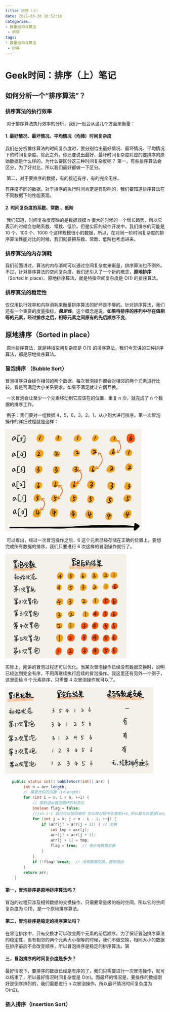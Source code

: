 ```yaml
---
title: 排序（上）
date: 2021-03-30 16:52:10
categories:
- 数据结构与算法
 - 排序
tags:
- 数据结构与算法
 - 排序
---
```


# Geek时间：排序（上）笔记

## 如何分析一个“排序算法”？

### 排序算法的执行效率

​	对于排序算法执行效率的分析，我们一般会从这几个方面来衡量：

#### 1. 最好情况、最坏情况、平均情况（均摊）时间复杂度

​	我们在分析排序算法的时间复杂度时，要分别给出最好情况、最坏情况、平均情况下的时间复杂度。除此之外，你还要说出最好、最坏时间复杂度对应的要排序的原始数据是什么样的。为什么要区分这三种时间复杂度呢？	第一，有些排序算法会区分，为了好对比，所以我们最好都做一下区分。

​	第二，对于要排序的数据，有的接近有序，有的完全无序。

有序度不同的数据，对于排序的执行时间肯定是有影响的，我们要知道排序算法在不同数据下的性能表现。

#### 2. 时间复杂度的系数、常数 、低阶

​	我们知道，时间复杂度反映的是数据规模 n 很大的时候的一个增长趋势，所以它表示的时候会忽略系数、常数、低阶。但是实际的软件开发中，我们排序的可能是 10 个、100 个、1000 个这样规模很小的数据，所以，在对同一阶时间复杂度的排序算法性能对比的时候，我们就要把系数、常数、低阶也考虑进来。

### 排序算法的内存消耗

​	我们前面讲过，算法的内存消耗可以通过空间复杂度来衡量，排序算法也不例外。不过，针对排序算法的空间复杂度，我们还引入了一个新的概念，**原地排序**（Sorted in place）。原地排序算法，就是特指空间复杂度是 O(1) 的排序算法。

### 排序算法的稳定性

​	仅仅用执行效率和内存消耗来衡量排序算法的好坏是不够的。针对排序算法，我们还有一个重要的度量指标，***稳定性***。这个概念是说，**如果待排序的序列中存在值相等的元素，经过排序之后，相等元素之间原有的先后顺序不变**。

## 原地排序（Sorted in place）

​	原地排序算法，就是特指空间复杂度是 O(1) 的排序算法。我们今天讲的三种排序算法，都是原地排序算法。

### 冒泡排序 （Bubble Sort）

​	冒泡排序只会操作相邻的两个数据。每次冒泡操作都会对相邻的两个元素进行比较，看是否满足大小关系要求。如果不满足就让它俩互换。

​	一次冒泡会让至少一个元素移动到它应该在的位置，重复 n 次，就完成了 n 个数据的排序工作。

​	例子：我们要对一组数据 4，5，6，3，2，1，从小到大进行排序。第一次冒泡操作的详细过程就是这样：

<img src="排序（上）/image-20210330175008885.png" alt="image-20210330175008885" style="zoom:50%;" />

​	可以看出，经过一次冒泡操作之后，6 这个元素已经存储在正确的位置上。要想完成所有数据的排序，我们只要进行 6 次这样的冒泡操作就行了。

<img src="排序（上）/image-20210330174943352.png" alt="image-20210330174943352" style="zoom:50%;" />

​	实际上，刚讲的冒泡过程还可以优化。当某次冒泡操作已经没有数据交换时，说明已经达到完全有序，不用再继续执行后续的冒泡操作。我这里还有另外一个例子，这里面给 6 个元素排序，只需要 4 次冒泡操作就可以了。

<img src="排序（上）/image-20210330175527494.png" alt="image-20210330175527494" style="zoom:50%;" />

```java
   public static int[] bubbleSort(int[] arr) {
        int n = arr.length;
        // 需要比较的次数（i<length）
        for (int i = 0; i < n; ++i) {
            // 提前退出冒泡循环的标志位
            boolean flag = false;
            //j<n-i-1 自己可以加回来的 在比较过程中会使用i+1,所以最大长度是length -i-1
            for (int j = 0; j < n - i - 1; ++j) {
                if (arr[j] > arr[j + 1]) { // 交换
                    int tmp = arr[j];
                    arr[j] = arr[j + 1];
                    arr[j + 1] = tmp;
                    flag = true;  // 表示有数据交换
                }
            }
            if (!flag) break;  // 没有数据交换，提前退出
        }
        return arr;
    }
```

#### 第一，冒泡排序是原地排序算法吗？

​	冒泡的过程只涉及相邻数据的交换操作，只需要常量级的临时空间，所以它的空间复杂度为 O(1)，是一个原地排序算法。

#### 第二，冒泡排序是稳定的排序算法吗？

​	在冒泡排序中，只有交换才可以改变两个元素的前后顺序。为了保证冒泡排序算法的稳定性，当有相邻的两个元素大小相等的时候，我们不做交换，相同大小的数据在排序前后不会改变顺序，所以冒泡排序是稳定的排序算法。第

#### 三，冒泡排序的时间复杂度是多少？

​	最好情况下，要排序的数据已经是有序的了，我们只需要进行一次冒泡操作，就可以结束了，所以最好情况时间复杂度是 O(n)。而最坏的情况是，要排序的数据刚好是倒序排列的，我们需要进行 n 次冒泡操作，所以最坏情况时间复杂度为 O(n2)。



### 插入排序（Insertion Sort）
